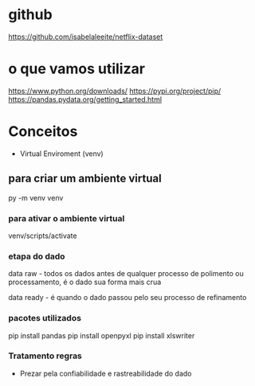 # github
https://github.com/isabelaleeite/netflix-dataset

# o que vamos utilizar

https://www.python.org/downloads/
https://pypi.org/project/pip/
https://pandas.pydata.org/getting_started.html

# Conceitos

- Virtual Enviroment (venv)

## para criar um ambiente virtual

py -m venv venv

### para ativar o ambiente virtual

venv/scripts/activate

### etapa do dado

data raw - todos os dados antes de qualquer processo de polimento ou processamento, é o dado sua forma mais crua

data ready - é quando o dado passou pelo seu processo de refinamento

### pacotes utilizados

pip install pandas
pip install openpyxl
pip install xlswriter

### Tratamento regras

- Prezar pela confiabilidade e rastreabilidade do dado